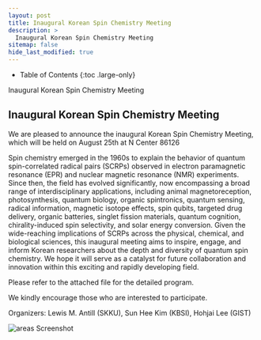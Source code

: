 ```yaml
---
layout: post
title: Inaugural Korean Spin Chemistry Meeting
description: >
  Inaugural Korean Spin Chemistry Meeting
sitemap: false
hide_last_modified: true
---
```


<!-- Google tag (gtag.js) -->
<script async src="https://www.googletagmanager.com/gtag/js?id=G-STRM3GYD69"></script>
<script>
  window.dataLayer = window.dataLayer || [];
  function gtag(){dataLayer.push(arguments);}
  gtag('js', new Date());

  gtag('config', 'G-STRM3GYD69');
</script>

- Table of Contents
{:toc .large-only}

Inaugural Korean Spin Chemistry Meeting

## Inaugural Korean Spin Chemistry Meeting

We are pleased to announce the inaugural Korean Spin Chemistry Meeting, which will be held on August 25th at N Center 86126

Spin chemistry emerged in the 1960s to explain the behavior of quantum spin-correlated radical pairs (SCRPs) observed in electron paramagnetic resonance (EPR) and nuclear magnetic resonance (NMR) experiments. Since then, the field has evolved significantly, now encompassing a broad range of interdisciplinary applications, including animal magnetoreception, photosynthesis, quantum biology, organic spintronics, quantum sensing, radical information, magnetic isotope effects, spin qubits, targeted drug delivery, organic batteries, singlet fission materials, quantum cognition, chirality-induced spin selectivity, and solar energy conversion.
Given the wide-reaching implications of SCRPs across the physical, chemical, and biological sciences, this inaugural meeting aims to inspire, engage, and inform Korean researchers about the depth and diversity of quantum spin chemistry. We hope it will serve as a catalyst for future collaboration and innovation within this exciting and rapidly developing field.

Please refer to the attached file for the detailed program.

We kindly encourage those who are interested to participate.

Organizers: Lewis M. Antill (SKKU), Sun Hee Kim (KBSI), Hohjai Lee (GIST)

![areas Screenshot](assets/img/KoSC_meeting_2025_final.png)
